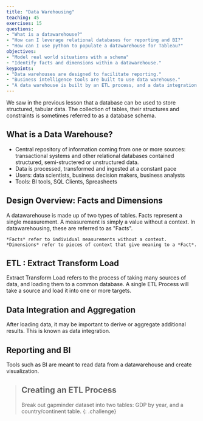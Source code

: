 ```yaml
---
title: "Data Warehousing"
teaching: 45
exercises: 15
questions:
- "What is a datawarehouse?"
- "How can I leverage relational databases for reporting and BI?"
- "How can I use python to populate a datawarehouse for Tableau?"
objectives:
- "Model real world situations with a schema"
- "Identify facts and dimensions within a datawarehouse."
keypoints:
- "Data warehouses are designed to facilitate reporting."
- "Business intelligence tools are built to use data warehouse."
- "A data warehouse is built by an ETL process, and a data integration process."
---
```


We saw in the previous lesson that a database can be used to store structured, tabular data.  The collection of tables, their structures and constraints is sometimes referred to as a database schema.  

## What is a Data Warehouse?

- Central repository of information coming from one or more sources: transactional systems and other relational databases contained structured, semi-structered or unstructured data.
- Data is processed, transformed and ingested at a constant pace
- Users: data scientists, business decision makers, business analysts
- Tools: BI tools, SQL Clients, Spreasheets

## Design Overview: Facts and Dimensions

A datawarehouse is made up of two types of tables.  Facts represent a single
measurement.  A measurement is simply a value without a context.  In datawarehousing, these are referred to as "Facts".

~~~
*Facts* refer to individual measurements without a context.
*Dimensions* refer to pieces of context that give meaning to a *Fact*.
~~~

## ETL : Extract Transform Load

Extract Transform Load refers to the process of taking many sources of data, and loading them to a common database.  A single ETL Process will take a source and load it into one or more targets.

## Data Integration and Aggregation

After loading data, it may be important to derive or aggregate additional results.  This is known as data integration.

## Reporting and BI

Tools such as BI are meant to read data from a datawarehouse and create visualization.

> ## Creating an ETL Process
>
> Break out gapminder dataset into two tables: GDP by year, and a country/continent table.
{: .challenge}